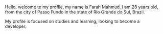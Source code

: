 Hello, welcome to my profile, my name is Farah Mahmud, I am 28 years old, from the city of Passo Fundo in the state of Rio Grande do Sul, Brazil.

My profile is focused on studies and learning, looking to become a developer.
